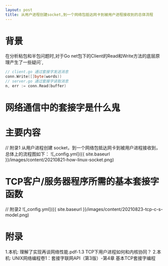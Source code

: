 ```yaml
---
layout: post
title: 从⽤户进程创建socket,到⼀个⽹络包抵达⽹卡到被⽤户进程接收到的总体流程
---
```


# 背景
在分析粘包和半包问题时,对于Go net包下的Client的Read和Write方法的底层原理产生了一些疑问`,

```go
// client.go 通过套接字发送消息
conn.Write([]byte(words))
// server.go 通过套接字读取消息
n, err := conn.Read(buffer)
```

# 网络通信中的套接字是什么鬼

# 主要内容
// 附录1
从⽤户进程创建 socket，到⼀个⽹络包抵达⽹卡到被⽤户进程接收到，总体上的流程图如下：
![_config.yml]({{ site.baseurl }}/images/content/20210821-how-linux-socket.png)


# TCP客户/服务器程序所需的基本套接字函数
// 附录2
![_config.yml]({{ site.baseurl }}/images/content/20210823-tcp-c-s-model.png)

# 附录
1.本机: 理解了实现再谈网络性能.pdf-1.3 TCP下用户进程如何和内核协同？
2.本机: UNIX网络编程卷1：套接字联网API（第3版）-第4章 基本TCP套接字编程
